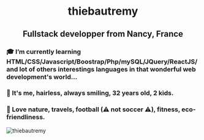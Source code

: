 <h1 align="center">thiebautremy</h1>
<h2 align="center">Fullstack developper from Nancy, France </h2>

### 🎓 I’m currently learning HTML/CSS/Javascript/Boostrap/Php/mySQL/JQuery/ReactJS/ and lot of others interestings languages in that wonderful web development's world...
### 🙂 It's me, hairless, always smiling, 32 years old, 2 kids.
### 🧡 Love nature, travels, football (⚠ not soccer ⚠), fitness, eco-friendliness.

<p aling="center"><img src="https://github-readme-stats.vercel.app/api?username=thiebautremy&show_icons=true" alt="thiebautremy"/></p>

